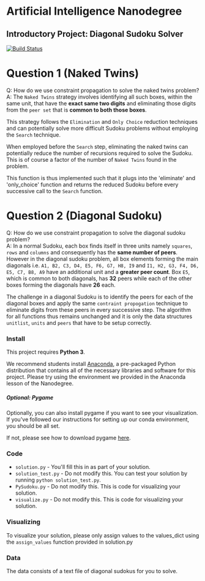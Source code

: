 # Artificial Intelligence Nanodegree
## Introductory Project: Diagonal Sudoku Solver

[![Build Status](https://travis-ci.org/akshayphilar/AIND-Sudoku.svg?branch=master)](https://travis-ci.org/akshayphilar/AIND-Sudoku)

# Question 1 (Naked Twins)
Q: How do we use constraint propagation to solve the naked twins problem?  
A: The `Naked Twins` strategy involves identifying all such boxes, within the same unit, that have the **exact same two 
digits** and eliminating those digits from the `peer set` that is **common to both those boxes**. 

This strategy follows the `Elimination` and `Only Choice` reduction techniques and can potentially solve more difficult
Sudoku problems without employing the `Search` technique.

When employed before the `Search` step, eliminating the naked twins can potentially reduce the number of recursions 
required to solve the Sudoku. This is of course a factor of the number of `Naked Twins` found in the problem. 

This function is thus implemented such that it plugs into the 'eliminate' and 'only_choice' function and returns the 
reduced Sudoku before every successive call to the `Search` function.

# Question 2 (Diagonal Sudoku)
Q: How do we use constraint propagation to solve the diagonal sudoku problem?  
A: In a normal Sudoku, each box finds itself in three units namely `squares`, `rows` and `columns` and consequently has 
the **same number of peers**. However in the diagonal sudoku problem, all box elements forming the main diagonals i.e. 
`A1, B2, C3, D4, E5, F6, G7, H8, I9` and `I1, H2, G3, F4, D6, E5, C7, B8, A9` have an additional unit and a 
**greater peer count**. Box `E5`, which is common to both diagonals, has **32** peers while each of the other boxes 
forming the diagonals have **26** each.

The challenge in a diagonal Sudoku is to identify the peers for each of the diagonal boxes and apply the same `contraint
propogation` technique to eliminate digits from these peers in every successive step. The algorithm for all functions
thus remains unchanged and it is only the data structures `unitlist`, `units` and `peers` that have to be setup correctly.

### Install

This project requires **Python 3**.

We recommend students install [Anaconda](https://www.continuum.io/downloads), a pre-packaged Python distribution that contains all of the necessary libraries and software for this project. 
Please try using the environment we provided in the Anaconda lesson of the Nanodegree.

##### Optional: Pygame

Optionally, you can also install pygame if you want to see your visualization. If you've followed our instructions for setting up our conda environment, you should be all set.

If not, please see how to download pygame [here](http://www.pygame.org/download.shtml).

### Code

* `solution.py` - You'll fill this in as part of your solution.
* `solution_test.py` - Do not modify this. You can test your solution by running `python solution_test.py`.
* `PySudoku.py` - Do not modify this. This is code for visualizing your solution.
* `visualize.py` - Do not modify this. This is code for visualizing your solution.

### Visualizing

To visualize your solution, please only assign values to the values_dict using the ```assign_values``` function provided in solution.py

### Data

The data consists of a text file of diagonal sudokus for you to solve.